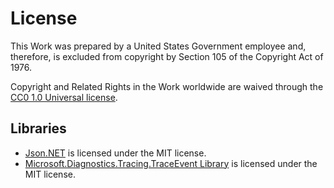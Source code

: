 # License

This Work was prepared by a United States Government employee and, therefore, is excluded from copyright by Section 105 of the Copyright Act of 1976.

Copyright and Related Rights in the Work worldwide are waived through the [CC0 1.0 Universal license](https://creativecommons.org/publicdomain/zero/1.0/).

## Libraries
* [Json.NET](https://github.com/JamesNK/Newtonsoft.Json) is licensed under the MIT license.
* [Microsoft.Diagnostics.Tracing.TraceEvent Library](https://github.com/Microsoft/perfview/blob/master/documentation/TraceEvent/TraceEventLibrary.md) is licensed under the MIT license.
